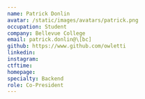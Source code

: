 ```yaml
---
name: Patrick Donlin
avatar: /static/images/avatars/patrick.png
occupation: Student
company: Bellevue College
email: patrick.donlin@\[bc]
github: https://www.github.com/owletti
linkedin:
instagram:
ctftime:
homepage: 
specialty: Backend
role: Co-President
---
```


